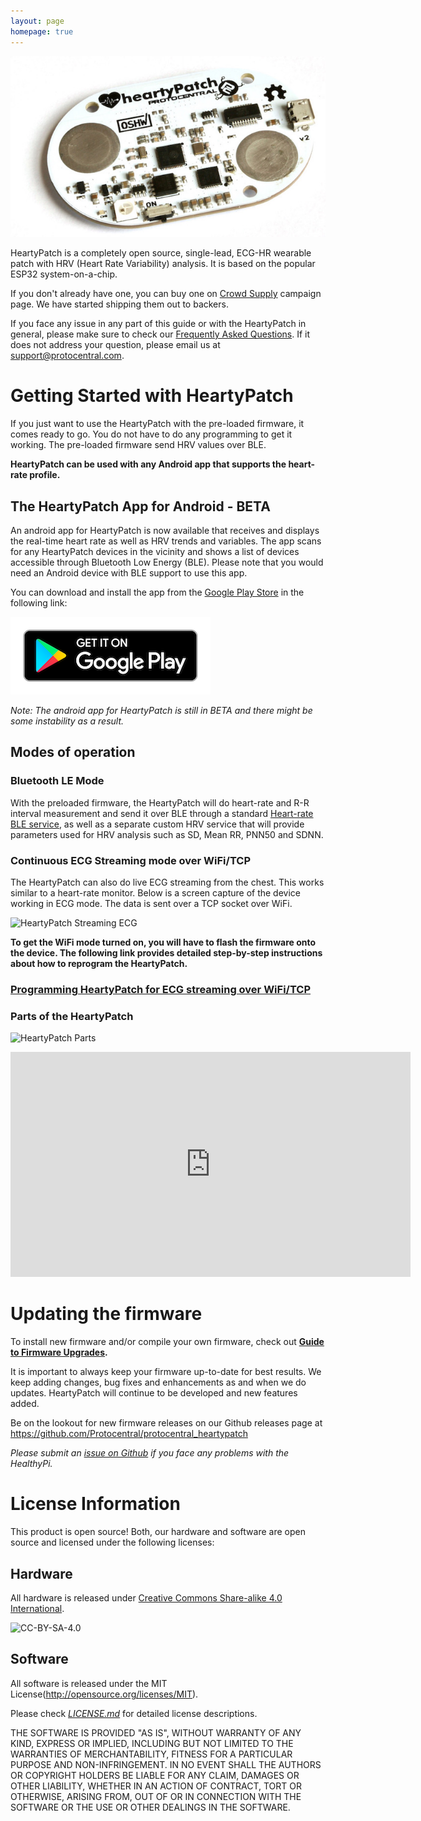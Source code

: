 ```yaml
---
layout: page
homepage: true
---
```


![The HeartyPatch](images/heartypatch2.jpg)

HeartyPatch is a completely open source, single-lead, ECG-HR wearable patch with HRV (Heart Rate Variability) analysis. It is based on the popular ESP32 system-on-a-chip.

If you don't already have one, you can buy one on [Crowd Supply](https://www.crowdsupply.com/protocentral/heartypatch) campaign page. We have started shipping them out to backers.

If you face any issue in any part of this guide or with the HeartyPatch in general, please make sure to check our [Frequently Asked Questions](faq.md). If it does not address your question, please email us at support@protocentral.com.

# Getting Started with HeartyPatch

If you just want to use the HeartyPatch with the pre-loaded firmware, it comes ready to go. You do not have to do any programming to get it working. The pre-loaded firmware send HRV values over BLE.

**HeartyPatch can be used with any Android app that supports the heart-rate profile.**

## The HeartyPatch App for Android - BETA

An android app for HeartyPatch is now available that receives and displays the real-time heart rate as well as HRV trends and variables. The app scans for any HeartyPatch devices in the vicinity and shows a list of devices accessible through Bluetooth Low Energy (BLE). Please note that you would need an Android device with BLE support to use this app.

You can download and install the app from the [Google Play Store](https://play.google.com/store/apps/details?id=com.protocentral.heartypatch) in the following link:

[![HeartyPatch App for Android](images/google-play-badge.png)](https://play.google.com/store/apps/details?id=com.protocentral.heartypatch)

*Note: The android app for HeartyPatch is still in BETA and there might be some instability as a result.*

## Modes of operation

### Bluetooth LE Mode
With the preloaded firmware, the HeartyPatch will do heart-rate and R-R interval measurement and send it over BLE through a standard [Heart-rate BLE service](https://www.bluetooth.com/specifications/gatt/viewer?attributeXmlFile=org.bluetooth.service.heart_rate.xml), as well as a separate custom HRV service that will provide parameters used for HRV analysis such as SD, Mean RR, PNN50 and SDNN.

### Continuous ECG Streaming mode over WiFi/TCP

The HeartyPatch can also do live ECG streaming from the chest. This works similar to a heart-rate monitor. Below is a screen capture of the device working in ECG mode. The data is sent over a TCP socket over WiFi.

![HeartyPatch Streaming ECG](images/streaming-tcp.gif)

**To get the WiFi mode turned on, you will have to flash the firmware onto the device. The following link provides detailed step-by-step instructions about how to reprogram the HeartyPatch.**

### [Programming HeartyPatch for ECG streaming over WiFi/TCP](streaming-ecg-tcp-mode.md)

### Parts of the HeartyPatch

![HeartyPatch Parts](images/heartypatch-parts.png)

<iframe src="https://player.vimeo.com/video/249182147" width="640" height="360" frameborder="0" webkitallowfullscreen mozallowfullscreen allowfullscreen></iframe>


# Updating the firmware

To install new firmware and/or compile your own firmware, check out **[Guide to Firmware Upgrades](firmware-upgrades.md).**

It is important to always keep your firmware up-to-date for best results. We keep adding changes, bug fixes and enhancements as and when we do updates. HeartyPatch will continue to be developed and new features added.

Be on the lookout for new firmware releases on our Github releases page at https://github.com/Protocentral/protocentral_heartypatch

*Please submit an [issue on Github](https://github.com/Protocentral/protocentral-healthypi-v3/issues/new) if you face any problems with the HealthyPi.*

# License Information

This product is open source! Both, our hardware and software are open source and licensed under the following licenses:

## Hardware

All hardware is released under [Creative Commons Share-alike 4.0 International](http://creativecommons.org/licenses/by-sa/4.0/).

![CC-BY-SA-4.0](https://i.creativecommons.org/l/by-sa/4.0/88x31.png)

## Software

All software is released under the MIT License(http://opensource.org/licenses/MIT).

Please check [*LICENSE.md*](LICENSE.md) for detailed license descriptions.

THE SOFTWARE IS PROVIDED "AS IS", WITHOUT WARRANTY OF ANY KIND, EXPRESS OR IMPLIED, INCLUDING BUT NOT LIMITED TO THE WARRANTIES OF MERCHANTABILITY, FITNESS FOR A PARTICULAR PURPOSE AND NON-INFRINGEMENT. IN NO EVENT SHALL THE AUTHORS OR COPYRIGHT HOLDERS BE LIABLE FOR ANY CLAIM, DAMAGES OR OTHER LIABILITY, WHETHER IN AN ACTION OF CONTRACT, TORT OR OTHERWISE, ARISING FROM, OUT OF OR IN CONNECTION WITH THE SOFTWARE OR THE USE OR OTHER DEALINGS IN THE SOFTWARE.
